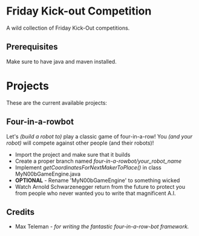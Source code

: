 # Friday Kick-out Competition
A wild collection of Friday Kick-Out competitions.

## Prerequisites
Make sure to have java and maven installed. 

# Projects
These are the current available projects:

## Four-in-a-rowbot
Let's *(build a robot to)* play a classic game of four-in-a-row! You *(and your robot)* will compete against other people (and their robots)!

* Import the project and make sure that it builds
* Create a proper branch named *four-in-a-rowbot/your_robot_name*
* Implement *getCoordinatesForNextMakerToPlace()* in class MyN00bGameEngine.java
* **OPTIONAL** - Rename 'MyN00bGameEngine' to something wicked
* Watch Arnold Schwarzenegger return from the future to protect you from people who never wanted you to write that magnificent A.I.

## Credits
* Max Teleman - *for writing the fantastic four-in-a-row-bot framework.*